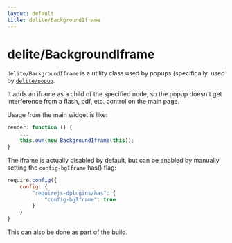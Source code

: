 ```yaml
---
layout: default
title: delite/BackgroundIframe
---
```


# delite/BackgroundIframe

`delite/BackgroundIframe` is a utility class used by popups (specifically, used by [`delite/popup`](popup.html).

It adds an iframe as a child of the specified node, so the popup doesn't get interference from
a flash, pdf, etc. control on the main page.

Usage from the main widget is like:

```js
render: function () {
	...
	this.own(new BackgroundIframe(this));
}
```

The iframe is actually disabled by default, but can be enabled by manually setting the `config-bgIframe` has()
flag:

```js
require.config({
	config: {
		"requirejs-dplugins/has": {
			"config-bgIframe": true
		}
	}
}
```

This can also be done as part of the build.